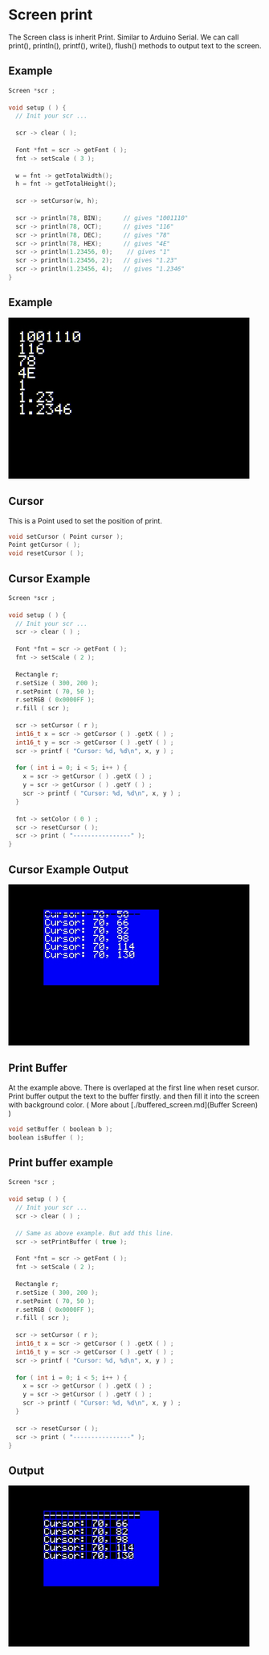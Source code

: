 # Screen print

The Screen class is inherit Print. Similar to Arduino Serial. We can call print(), println(), printf(), write(), flush() methods to output text to the screen.

## Example

```cpp
Screen *scr ;

void setup ( ) {
  // Init your scr ...
  
  scr -> clear ( );

  Font *fnt = scr -> getFont ( );
  fnt -> setScale ( 3 );

  w = fnt -> getTotalWidth();
  h = fnt -> getTotalHeight();

  scr -> setCursor(w, h);

  scr -> println(78, BIN);      // gives "1001110"
  scr -> println(78, OCT);      // gives "116"
  scr -> println(78, DEC);      // gives "78"
  scr -> println(78, HEX);      // gives "4E"
  scr -> println(1.23456, 0);    // gives "1"
  scr -> println(1.23456, 2);   // gives "1.23"
  scr -> println(1.23456, 4);   // gives "1.2346"
}
```

## Example

<img src="./print.jpg" width="480" />

## Cursor

This is a Point used to set the position of print.

```cpp
void setCursor ( Point cursor );
Point getCursor ( );
void resetCursor ( );
```

## Cursor Example

```cpp
Screen *scr ;

void setup ( ) {
  // Init your scr ...
  scr -> clear ( ) ;

  Font *fnt = scr -> getFont ( );
  fnt -> setScale ( 2 );

  Rectangle r;
  r.setSize ( 300, 200 );
  r.setPoint ( 70, 50 );
  r.setRGB ( 0x0000FF );
  r.fill ( scr );

  scr -> setCursor ( r );
  int16_t x = scr -> getCursor ( ) .getX ( ) ;
  int16_t y = scr -> getCursor ( ) .getY ( ) ;
  scr -> printf ( "Cursor: %d, %d\n", x, y ) ;

  for ( int i = 0; i < 5; i++ ) {
    x = scr -> getCursor ( ) .getX ( ) ;
    y = scr -> getCursor ( ) .getY ( ) ;
    scr -> printf ( "Cursor: %d, %d\n", x, y ) ;
  }

  fnt -> setColor ( 0 ) ;
  scr -> resetCursor ( );
  scr -> print ( "----------------" );
}
```

## Cursor Example Output

<img src="./cursor.jpg" width="480" />

## Print Buffer
At the example above. There is overlaped at the first line when reset cursor. Print buffer output the text to the buffer firstly. and then fill it into the screen with background color. ( More about [./buffered_screen.md](Buffer Screen) )

```cpp
void setBuffer ( boolean b );
boolean isBuffer ( );
```

## Print buffer example
```cpp
Screen *scr ;

void setup ( ) {
  // Init your scr ...
  scr -> clear ( ) ;

  // Same as above example. But add this line.
  scr -> setPrintBuffer ( true );

  Font *fnt = scr -> getFont ( );
  fnt -> setScale ( 2 );

  Rectangle r;
  r.setSize ( 300, 200 );
  r.setPoint ( 70, 50 );
  r.setRGB ( 0x0000FF );
  r.fill ( scr );

  scr -> setCursor ( r );
  int16_t x = scr -> getCursor ( ) .getX ( ) ;
  int16_t y = scr -> getCursor ( ) .getY ( ) ;
  scr -> printf ( "Cursor: %d, %d\n", x, y ) ;

  for ( int i = 0; i < 5; i++ ) {
    x = scr -> getCursor ( ) .getX ( ) ;
    y = scr -> getCursor ( ) .getY ( ) ;
    scr -> printf ( "Cursor: %d, %d\n", x, y ) ;
  }

  scr -> resetCursor ( );
  scr -> print ( "----------------" );
}
```
## Output
<img src="./print_buffer.jpg" width="480" />
